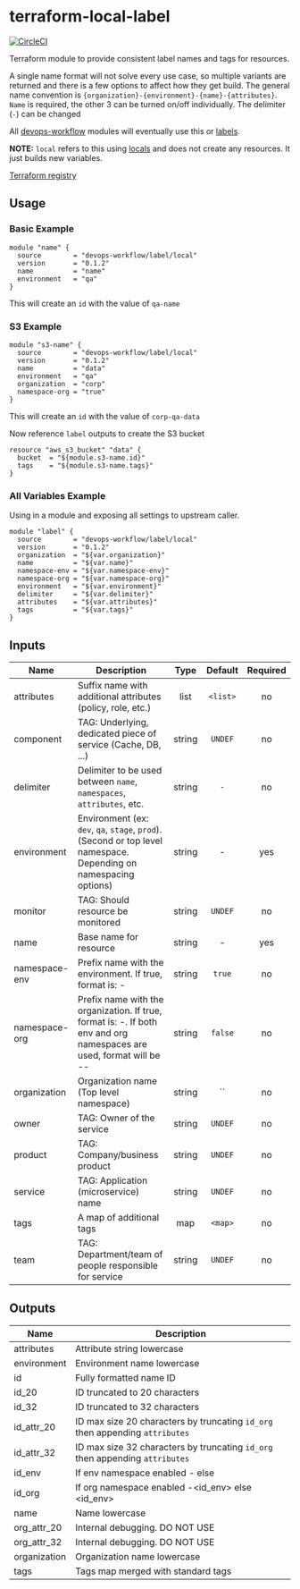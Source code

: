 # terraform-local-label

[![CircleCI](https://circleci.com/gh/devops-workflow/terraform-local-label.svg?style=svg)](https://circleci.com/gh/devops-workflow/terraform-local-label)

Terraform module to provide consistent label names and tags for resources.

A single name format will not solve every use case, so multiple variants are
returned and there is a few options to affect how they get build. The general
name convention is `{organization}-{environment}-{name}-{attributes}`.
`Name` is required, the other 3 can be turned on/off individually.
The delimiter (`-`) can be changed

All [devops-workflow](https://registry.terraform.io/modules/devops-workflow)
modules will eventually use this or [labels](https://registry.terraform.io/modules/devops-workflow/labels/null).

**NOTE:** `local` refers to this using
[locals](https://www.terraform.io/docs/configuration/locals.html) and does not
create any resources. It just builds new variables.

[Terraform registry](https://registry.terraform.io/modules/devops-workflow/label/local)

## Usage

### Basic Example

```hcl
module "name" {
  source        = "devops-workflow/label/local"
  version       = "0.1.2"
  name          = "name"
  environment   = "qa"
}
```

This will create an `id` with the value of `qa-name`

### S3 Example

```hcl
module "s3-name" {
  source        = "devops-workflow/label/local"
  version       = "0.1.2"
  name          = "data"
  environment   = "qa"
  organization  = "corp"
  namespace-org = "true"
}
```

This will create an `id` with the value of `corp-qa-data`

Now reference `label` outputs to create the S3 bucket

```hcl
resource "aws_s3_bucket" "data" {
  bucket  = "${module.s3-name.id}"
  tags    = "${module.s3-name.tags}"
}
```

### All Variables Example

Using in a module and exposing all settings to upstream caller.

```hcl
module "label" {
  source        = "devops-workflow/label/local"
  version       = "0.1.2"
  organization  = "${var.organization}"
  name          = "${var.name}"
  namespace-env = "${var.namespace-env}"
  namespace-org = "${var.namespace-org}"
  environment   = "${var.environment}"
  delimiter     = "${var.delimiter}"
  attributes    = "${var.attributes}"
  tags          = "${var.tags}"
}
```

<!-- BEGINNING OF PRE-COMMIT-TERRAFORM DOCS HOOK -->

## Inputs

| Name | Description | Type | Default | Required |
|------|-------------|:----:|:-----:|:-----:|
| attributes | Suffix name with additional attributes (policy, role, etc.) | list | `<list>` | no |
| component | TAG: Underlying, dedicated piece of service (Cache, DB, ...) | string | `UNDEF` | no |
| delimiter | Delimiter to be used between `name`, `namespaces`, `attributes`, etc. | string | `-` | no |
| environment | Environment (ex: `dev`, `qa`, `stage`, `prod`). (Second or top level namespace. Depending on namespacing options) | string | - | yes |
| monitor | TAG: Should resource be monitored | string | `UNDEF` | no |
| name | Base name for resource | string | - | yes |
| namespace-env | Prefix name with the environment. If true, format is: <env>-<name> | string | `true` | no |
| namespace-org | Prefix name with the organization. If true, format is: <org>-<env namespaced name>. If both env and org namespaces are used, format will be <org>-<env>-<name> | string | `false` | no |
| organization | Organization name (Top level namespace) | string | `` | no |
| owner | TAG: Owner of the service | string | `UNDEF` | no |
| product | TAG: Company/business product | string | `UNDEF` | no |
| service | TAG: Application (microservice) name | string | `UNDEF` | no |
| tags | A map of additional tags | map | `<map>` | no |
| team | TAG: Department/team of people responsible for service | string | `UNDEF` | no |

## Outputs

| Name | Description |
|------|-------------|
| attributes | Attribute string lowercase |
| environment | Environment name lowercase |
| id | Fully formatted name ID |
| id_20 | ID truncated to 20 characters |
| id_32 | ID truncated to 32 characters |
| id_attr_20 | ID max size 20 characters by truncating `id_org` then appending `attributes` |
| id_attr_32 | ID max size 32 characters by truncating `id_org` then appending `attributes` |
| id_env | If env namespace enabled <env>-<name> else <name> |
| id_org | If org namespace enabled <org>-<id_env> else <id_env> |
| name | Name lowercase |
| org_attr_20 | Internal debugging. DO NOT USE |
| org_attr_32 | Internal debugging. DO NOT USE |
| organization | Organization name lowercase |
| tags | Tags map merged with standard tags |

<!-- END OF PRE-COMMIT-TERRAFORM DOCS HOOK -->
